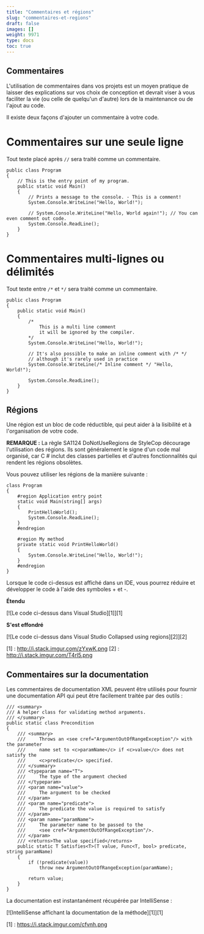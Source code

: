 ```yaml
---
title: "Commentaires et régions"
slug: "commentaires-et-regions"
draft: false
images: []
weight: 9971
type: docs
toc: true
---
```


## Commentaires
L'utilisation de commentaires dans vos projets est un moyen pratique de laisser des explications sur vos choix de conception et devrait viser à vous faciliter la vie (ou celle de quelqu'un d'autre) lors de la maintenance ou de l'ajout au code.

Il existe deux façons d'ajouter un commentaire à votre code.

# Commentaires sur une seule ligne

Tout texte placé après `//` sera traité comme un commentaire.

    public class Program
    {
        // This is the entry point of my program.
        public static void Main()
        {
            // Prints a message to the console. - This is a comment!
            System.Console.WriteLine("Hello, World!"); 

            // System.Console.WriteLine("Hello, World again!"); // You can even comment out code.
            System.Console.ReadLine();
        }
    }

# Commentaires multi-lignes ou délimités

Tout texte entre `/*` et `*/` sera traité comme un commentaire.

    public class Program
    {
        public static void Main()
        {
            /*
                This is a multi line comment
                it will be ignored by the compiler.
            */
            System.Console.WriteLine("Hello, World!");

            // It's also possible to make an inline comment with /* */
            // although it's rarely used in practice
            System.Console.WriteLine(/* Inline comment */ "Hello, World!");
      
            System.Console.ReadLine();
        }
    }

## Régions
Une région est un bloc de code réductible, qui peut aider à la lisibilité et à l'organisation de votre code.

**REMARQUE :** La règle SA1124 DoNotUseRegions de StyleCop décourage l'utilisation des régions. Ils sont généralement le signe d'un code mal organisé, car C # inclut des classes partielles et d'autres fonctionnalités qui rendent les régions obsolètes.

Vous pouvez utiliser les régions de la manière suivante :

    class Program
    {
        #region Application entry point
        static void Main(string[] args)
        {
            PrintHelloWorld();
            System.Console.ReadLine();
        }
        #endregion

        #region My method
        private static void PrintHelloWorld()
        {
            System.Console.WriteLine("Hello, World!");
        }
        #endregion
    }

Lorsque le code ci-dessus est affiché dans un IDE, vous pourrez réduire et développer le code à l'aide des symboles + et -.

**Étendu**

[![Le code ci-dessus dans Visual Studio][1]][1]

**S'est effondré**

[![Le code ci-dessus dans Visual Studio Collapsed using regions][2]][2]


[1] : http://i.stack.imgur.com/zYxwK.png
[2] : http://i.stack.imgur.com/T4rl5.png

## Commentaires sur la documentation
Les commentaires de documentation XML peuvent être utilisés pour fournir une documentation API qui peut être facilement traitée par des outils :

    /// <summary>
    /// A helper class for validating method arguments.
    /// </summary>
    public static class Precondition
    {
        /// <summary>
        ///     Throws an <see cref="ArgumentOutOfRangeException"/> with the parameter
        ///     name set to <c>paramName</c> if <c>value</c> does not satisfy the 
        ///     <c>predicate</c> specified.
        /// </summary>
        /// <typeparam name="T">
        ///     The type of the argument checked
        /// </typeparam>
        /// <param name="value">
        ///     The argument to be checked
        /// </param>
        /// <param name="predicate">
        ///     The predicate the value is required to satisfy
        /// </param>
        /// <param name="paramName">
        ///     The parameter name to be passed to the
        ///     <see cref="ArgumentOutOfRangeException"/>.
        /// </param>
        /// <returns>The value specified</returns>
        public static T Satisfies<T>(T value, Func<T, bool> predicate, string paramName)
        {
            if (!predicate(value))
                throw new ArgumentOutOfRangeException(paramName);

            return value;
        }
    }

La documentation est instantanément récupérée par IntelliSense :

[![IntelliSense affichant la documentation de la méthode][1]][1]


[1] : https://i.stack.imgur.com/cfvnh.png

